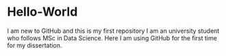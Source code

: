 # Hello-World
I am new to GitHub and this is my first repository
I am an university student who follows MSc in Data Science. Here I am using GitHub for the first time for my dissertation. 
